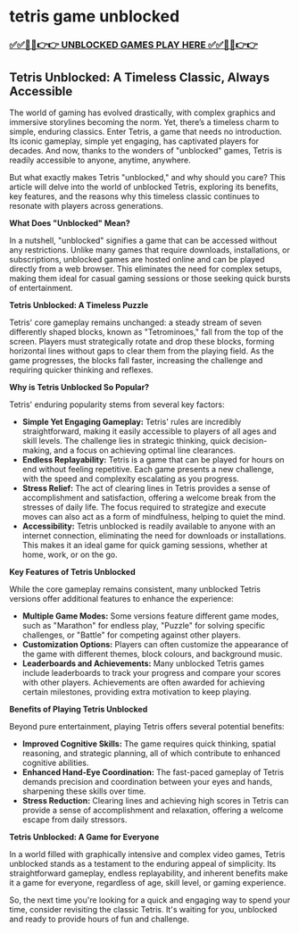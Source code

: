 # tetris game unblocked

### [✅✅🔴🔴👉👉 UNBLOCKED GAMES PLAY HERE ✅✅🔴🔴👉👉](https://topstoryindia.com)

## Tetris Unblocked: A Timeless Classic, Always Accessible

The world of gaming has evolved drastically, with complex graphics and immersive storylines becoming the norm. Yet, there’s a timeless charm to simple, enduring classics. Enter Tetris, a game that needs no introduction. Its iconic gameplay, simple yet engaging, has captivated players for decades. And now, thanks to the wonders of "unblocked" games, Tetris is readily accessible to anyone, anytime, anywhere. 

But what exactly makes Tetris "unblocked," and why should you care? This article will delve into the world of unblocked Tetris, exploring its benefits, key features, and the reasons why this timeless classic continues to resonate with players across generations.

**What Does "Unblocked" Mean?**

In a nutshell, "unblocked" signifies a game that can be accessed without any restrictions. Unlike many games that require downloads, installations, or subscriptions, unblocked games are hosted online and can be played directly from a web browser. This eliminates the need for complex setups, making them ideal for casual gaming sessions or those seeking quick bursts of entertainment.

**Tetris Unblocked: A Timeless Puzzle**

Tetris' core gameplay remains unchanged: a steady stream of seven differently shaped blocks, known as "Tetrominoes," fall from the top of the screen. Players must strategically rotate and drop these blocks, forming horizontal lines without gaps to clear them from the playing field. As the game progresses, the blocks fall faster, increasing the challenge and requiring quicker thinking and reflexes.

**Why is Tetris Unblocked So Popular?**

Tetris' enduring popularity stems from several key factors:

* **Simple Yet Engaging Gameplay:** Tetris' rules are incredibly straightforward, making it easily accessible to players of all ages and skill levels. The challenge lies in strategic thinking, quick decision-making, and a focus on achieving optimal line clearances.
* **Endless Replayability:** Tetris is a game that can be played for hours on end without feeling repetitive. Each game presents a new challenge, with the speed and complexity escalating as you progress.
* **Stress Relief:** The act of clearing lines in Tetris provides a sense of accomplishment and satisfaction, offering a welcome break from the stresses of daily life. The focus required to strategize and execute moves can also act as a form of mindfulness, helping to quiet the mind.
* **Accessibility:** Tetris unblocked is readily available to anyone with an internet connection, eliminating the need for downloads or installations. This makes it an ideal game for quick gaming sessions, whether at home, work, or on the go.

**Key Features of Tetris Unblocked**

While the core gameplay remains consistent, many unblocked Tetris versions offer additional features to enhance the experience:

* **Multiple Game Modes:** Some versions feature different game modes, such as "Marathon" for endless play, "Puzzle" for solving specific challenges, or "Battle" for competing against other players.
* **Customization Options:** Players can often customize the appearance of the game with different themes, block colours, and background music.
* **Leaderboards and Achievements:** Many unblocked Tetris games include leaderboards to track your progress and compare your scores with other players. Achievements are often awarded for achieving certain milestones, providing extra motivation to keep playing.

**Benefits of Playing Tetris Unblocked**

Beyond pure entertainment, playing Tetris offers several potential benefits:

* **Improved Cognitive Skills:** The game requires quick thinking, spatial reasoning, and strategic planning, all of which contribute to enhanced cognitive abilities.
* **Enhanced Hand-Eye Coordination:** The fast-paced gameplay of Tetris demands precision and coordination between your eyes and hands, sharpening these skills over time.
* **Stress Reduction:** Clearing lines and achieving high scores in Tetris can provide a sense of accomplishment and relaxation, offering a welcome escape from daily stressors.

**Tetris Unblocked: A Game for Everyone**

In a world filled with graphically intensive and complex video games, Tetris unblocked stands as a testament to the enduring appeal of simplicity. Its straightforward gameplay, endless replayability, and inherent benefits make it a game for everyone, regardless of age, skill level, or gaming experience.

So, the next time you're looking for a quick and engaging way to spend your time, consider revisiting the classic Tetris. It's waiting for you, unblocked and ready to provide hours of fun and challenge. 
